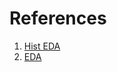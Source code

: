 # References

1. [Hist EDA](https://www.kaggle.com/bakostamas/movie-recommendation-algorithm)
2. [EDA](https://www.kaggle.com/jneupane12/analysis-of-movielens-dataset-beginner-sanalysis)
